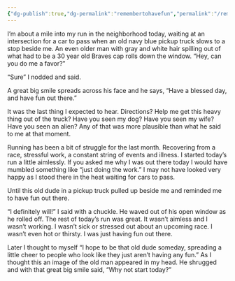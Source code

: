 ```yaml
---
{"dg-publish":true,"dg-permalink":"remembertohavefun","permalink":"/remembertohavefun/","created":"2022-08-06T07:58:04.000-04:00","updated":"2023-12-27T16:55:07.594-05:00"}
---
```


I’m about a mile into my run in the neighborhood today, waiting at an intersection for a car to pass when an old navy blue pickup truck slows to a stop beside me. An even older man with gray and white hair spilling out of what had to be a 30 year old Braves cap rolls down the window. “Hey, can you do me a favor?”

“Sure” I nodded and said.

A great big smile spreads across his face and he says,  “Have a blessed day, and have fun out there.”

It was the last thing I expected to hear. Directions? Help me get this heavy thing out of the truck? Have you seen my dog? Have you seen my wife? Have you seen an alien? Any of that was more plausible than what he said to me at that moment.

Running has been a bit of struggle for the last month. Recovering from a race, stressful work, a constant string of events and illness. I started today’s run a little aimlessly. If you asked me why I was out there today I would have mumbled something like “just doing the work.” I may not have looked very happy as I stood there in the heat waiting for cars to pass.

Until this old dude in a pickup truck pulled up beside me and reminded me to have fun out there.

“I definitely will!” I said with a chuckle. He waved out of his open window as he rolled off. The rest of today’s run was great. It wasn’t aimless and I wasn’t working. I wasn’t sick or stressed out about an upcoming race. I wasn’t even hot or thirsty. I was just having fun out there.

Later I thought to myself “I hope to be that old dude someday, spreading a little cheer to people who look like they just aren’t having any fun.” As I thought this an image of the old man appeared in my head. He shrugged and with that great big smile said, “Why not start today?”
